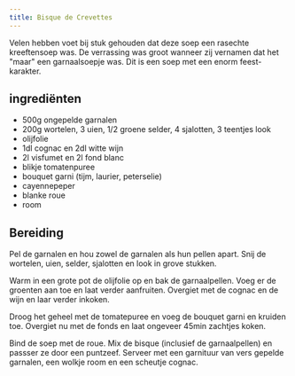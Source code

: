 ```yaml
---
title: Bisque de Crevettes
---
```


Velen hebben voet bij stuk gehouden dat deze soep een rasechte kreeftensoep was. De verrassing was groot wanneer zij vernamen dat het "maar" een garnaalsoepje was. Dit is een soep met een enorm feest-karakter.

## ingrediënten
* 500g ongepelde garnalen
* 200g wortelen, 3 uien, 1/2 groene selder, 4 sjalotten, 3 teentjes look
* olijfolie
* 1dl cognac en 2dl witte wijn
* 2l visfumet en 2l fond blanc
* blikje tomatenpuree
* bouquet garni (tijm, laurier, peterselie)
* cayennepeper
* blanke roue
* room

##  Bereiding

Pel de garnalen en hou zowel de garnalen als hun pellen apart. Snij de wortelen, uien, selder, sjalotten en look in grove stukken.

Warm in een grote pot de olijfolie op en bak de garnaalpellen. Voeg er de groenten aan toe en laat verder aanfruiten. Overgiet met de cognac en de wijn en laar verder inkoken.

Droog het geheel met de tomatepuree en voeg de bouquet garni en kruiden toe. Overgiet nu met de fonds en laat ongeveer 45min zachtjes koken.

Bind de soep met de roue. Mix de bisque (inclusief de garnaalpellen) en passser ze door een puntzeef. Serveer met een garnituur van vers gepelde garnalen, een wolkje room en een scheutje cognac.

